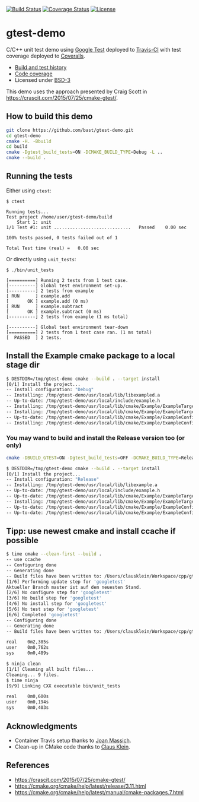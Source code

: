 [![Build Status](https://travis-ci.org/bast/gtest-demo.svg?branch=master)](https://travis-ci.org/bast/gtest-demo/builds)
[![Coverage Status](https://coveralls.io/repos/bast/gtest-demo/badge.png?branch=master)](https://coveralls.io/r/bast/gtest-demo?branch=master)
[![License](https://img.shields.io/badge/license-%20BSD--3-blue.svg)](../master/LICENSE)


# gtest-demo

C/C++ unit test demo using [Google Test](https://code.google.com/p/googletest) deployed to
[Travis-CI](https://travis-ci.org/bast/gtest-demo/builds) with test coverage
deployed to [Coveralls](https://coveralls.io/r/bast/gtest-demo).

- [Build and test history](https://travis-ci.org/bast/gtest-demo/builds)
- [Code coverage](https://coveralls.io/r/bast/gtest-demo)
- Licensed under [BSD-3](../master/LICENSE)

This demo uses the approach presented by Craig Scott in https://crascit.com/2015/07/25/cmake-gtest/.


## How to build this demo

```bash
git clone https://github.com/bast/gtest-demo.git
cd gtest-demo
cmake -H. -Bbuild
cd build
cmake -Dgtest_build_tests=ON -DCMAKE_BUILD_TYPE=Debug -L ..
cmake --build .
```


## Running the tests

Either using `ctest`:
```
$ ctest

Running tests...
Test project /home/user/gtest-demo/build
    Start 1: unit
1/1 Test #1: unit .............................   Passed    0.00 sec

100% tests passed, 0 tests failed out of 1

Total Test time (real) =   0.00 sec
```

Or directly using `unit_tests`:
```
$ ./bin/unit_tests

[==========] Running 2 tests from 1 test case.
[----------] Global test environment set-up.
[----------] 2 tests from example
[ RUN      ] example.add
[       OK ] example.add (0 ms)
[ RUN      ] example.subtract
[       OK ] example.subtract (0 ms)
[----------] 2 tests from example (1 ms total)

[----------] Global test environment tear-down
[==========] 2 tests from 1 test case ran. (1 ms total)
[  PASSED  ] 2 tests.

```


## Install the Example cmake package to a local stage dir

```bash
$ DESTDIR=/tmp/gtest-demo cmake --build . --target install
[0/1] Install the project...
-- Install configuration: "Debug"
-- Installing: /tmp/gtest-demo/usr/local/lib/libexampled.a
-- Up-to-date: /tmp/gtest-demo/usr/local/include/example.h
-- Installing: /tmp/gtest-demo/usr/local/lib/cmake/Example/ExampleTargets.cmake
-- Installing: /tmp/gtest-demo/usr/local/lib/cmake/Example/ExampleTargets-debug.cmake
-- Up-to-date: /tmp/gtest-demo/usr/local/lib/cmake/Example/ExampleConfig.cmake
-- Installing: /tmp/gtest-demo/usr/local/lib/cmake/Example/ExampleConfigVersion.cmake

```

### You may wand to build and install the Release version too (or only)

```bash
cmake -DBUILD_GTEST=ON -Dgtest_build_tests=OFF -DCMAKE_BUILD_TYPE=Release -L ..

$ DESTDIR=/tmp/gtest-demo cmake --build . --target install
[0/1] Install the project...
-- Install configuration: "Release"
-- Installing: /tmp/gtest-demo/usr/local/lib/libexample.a
-- Up-to-date: /tmp/gtest-demo/usr/local/include/example.h
-- Up-to-date: /tmp/gtest-demo/usr/local/lib/cmake/Example/ExampleTargets.cmake
-- Installing: /tmp/gtest-demo/usr/local/lib/cmake/Example/ExampleTargets-release.cmake
-- Up-to-date: /tmp/gtest-demo/usr/local/lib/cmake/Example/ExampleConfig.cmake
-- Up-to-date: /tmp/gtest-demo/usr/local/lib/cmake/Example/ExampleConfigVersion.cmake

```


## Tipp: use newest cmake and install ccache if possible

```bash
$ time cmake --clean-first --build .
-- use ccache
-- Configuring done
-- Generating done
-- Build files have been written to: /Users/clausklein/Workspace/cpp/gtest-demo/build/googletest
[1/6] Performing update step for 'googletest'
Aktueller Branch master ist auf dem neuesten Stand.
[2/6] No configure step for 'googletest'
[3/6] No build step for 'googletest'
[4/6] No install step for 'googletest'
[5/6] No test step for 'googletest'
[6/6] Completed 'googletest'
-- Configuring done
-- Generating done
-- Build files have been written to: /Users/clausklein/Workspace/cpp/gtest-demo/build

real	0m2,385s
user	0m0,762s
sys	    0m0,489s

$ ninja clean
[1/1] Cleaning all built files...
Cleaning... 9 files.
$ time ninja
[9/9] Linking CXX executable bin/unit_tests

real	0m0,600s
user	0m0,194s
sys	    0m0,403s

```


## Acknowledgments

- Container Travis setup thanks to [Joan Massich](https://github.com/massich).
- Clean-up in CMake code thanks to [Claus Klein](https://github.com/ClausKlein).


## References

- https://crascit.com/2015/07/25/cmake-gtest/
- https://cmake.org/cmake/help/latest/release/3.11.html
- https://cmake.org/cmake/help/latest/manual/cmake-packages.7.html
